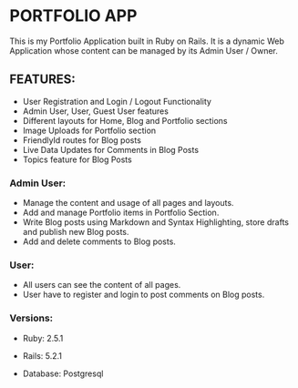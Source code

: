 # PORTFOLIO APP

This is my Portfolio Application built in Ruby on Rails. It is a dynamic Web Application whose content can be managed by its Admin User / Owner. 

## FEATURES:

* User Registration and Login / Logout Functionality
* Admin User, User, Guest User features
* Different layouts for Home, Blog and Portfolio sections
* Image Uploads for Portfolio section
* FriendlyId routes for Blog posts
* Live Data Updates for Comments in Blog Posts
* Topics feature for Blog Posts

### Admin User:

* Manage the content and usage of all pages and layouts.
* Add and manage Portfolio items in Portfolio Section.
* Write Blog posts using Markdown and Syntax Highlighting, store drafts and publish new Blog posts.
* Add and delete comments to Blog posts.

### User:

* All users can see the content of all pages.
* User have to register and login to post comments on Blog posts.

### Versions:

* Ruby:
  2.5.1

* Rails:
  5.2.1

* Database:
  Postgresql

